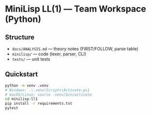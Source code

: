 # MiniLisp LL(1) — Team Workspace (Python)


## Structure
- `docs/ANALYSIS.md` — theory notes (FIRST/FOLLOW, parse table)
- `minilisp/` — code (lexer, parser, CLI)
- `tests/` — unit tests

## Quickstart
```bash
python -m venv .venv
# Windows: .\.venv\Scripts\Activate.ps1
# macOS/Linux: source .venv/bin/activate
cd minilisp-ll1
pip install -r requirements.txt
pytest
